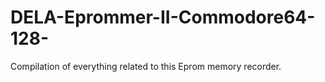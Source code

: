 # DELA-Eprommer-II-Commodore64-128-
Compilation of everything related to this Eprom memory recorder.

